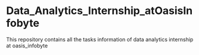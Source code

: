 # Data_Analytics_Internship_atOasisInfobyte
This repository contains all the tasks information of data analytics internship at oasis_infobyte
